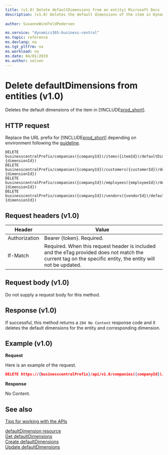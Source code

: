 ```yaml
---
title: (v1.0) Delete defaultDimensions from an entity| Microsoft Docs
description: (v1.0) Deletes the default dimensions of the item in Dynamics 365 Business Central.
 
author: SusanneWindfeldPedersen

ms.service: "dynamics365-business-central"
ms.topic: reference
ms.devlang: na
ms.tgt_pltfrm: na
ms.workload: na
ms.date: 04/01/2019
ms.author: solsen
---
```


# Delete defaultDimensions from entities (v1.0)
Deletes the default dimensions of the item in [!INCLUDE[prod_short](../../../includes/prod_short.md)].

## HTTP request
Replace the URL prefix for [!INCLUDE[prod_short](../../../includes/prod_short.md)] depending on environment following the [guideline](../../v1.0/endpoints-apis-for-dynamics.md).
```
DELETE businesscentralPrefix/companies({companyId})/items({itemId})/defaultDimensions({itemId},{dimensionId})
DELETE businesscentralPrefix/companies({companyId})/customers({customerId})/defaultDimensions({customer},{dimensionId})
DELETE businesscentralPrefix/companies({companyId})/employees({employeeId})/defaultDimensions({employeeId},{dimensionId})
DELETE businesscentralPrefix/companies({companyId})/vendors({vendorId})/defaultDimensions({vendorId},{dimensionId})
```

## Request headers (v1.0)

|Header         |Value                     |
|---------------|--------------------------|
|Authorization  |Bearer {token}. Required. |
|If-Match       |Required. When this request header is included and the eTag provided does not match the current tag on the specific entity, the entity will not be updated. |

## Request body (v1.0)
Do not supply a request body for this method.

## Response (v1.0)
If successful, this method returns a ```204 No Content``` response code and it deletes the default dimensions for the entity and corresponding dimension.

## Example (v1.0)

**Request**

Here is an example of the request.

```json
DELETE https://{businesscentralPrefix}/api/v1.0/companies({companyId})/items({itemId})/defaultDimensions({itemId},{dimensionId})
```

**Response** 

No Content.

## See also
[Tips for working with the APIs](../../../developer/devenv-connect-apps-tips.md)  

[defaultDimension resource](../resources/dynamics_defaultDimension.md)  
[Get defaultDimensions](../api/dynamics_defaultdimensions_get.md)  
[Create defaultDimensions](../api/dynamics_defaultdimensions_create.md)  
[Update defaultDimensions](../api/dynamics_defaultdimensions_update.md)  
